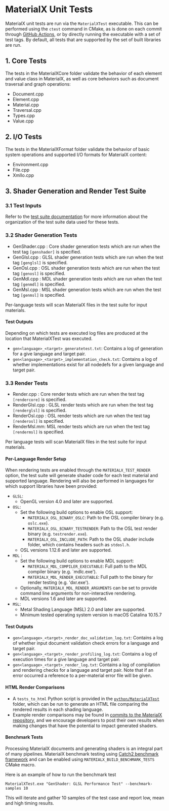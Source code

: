 # MaterialX Unit Tests

MaterialX unit tests are run via the `MaterialXTest` executable.  This can be performed using the `ctest` command in CMake, as is done on each commit through [GitHub Actions](https://github.com/AcademySoftwareFoundation/MaterialX/blob/main/.github/workflows/main.yml), or by directly running the executable with a set of test tags.  By default, all tests that are supported by the set of built libraries are run.

## 1. Core Tests

The tests in the MaterialXCore folder validate the behavior of each element and value class in MaterialX, as well as core behaviors such as document traversal and graph operations:

- Document.cpp
- Element.cpp
- Material.cpp
- Traversal.cpp
- Types.cpp
- Value.cpp

## 2. I/O Tests

The tests in the MaterialXFormat folder validate the behavior of basic system operations and supported I/O formats for MaterialX content:

- Environment.cpp
- File.cpp
- XmlIo.cpp

## 3. Shader Generation and Render Test Suite

### 3.1 Test Inputs

Refer to the [test suite documentation](../../resources/Materials/TestSuite/README.md) for more information about the organization of the test suite data used for these tests.

### 3.2 Shader Generation Tests

- GenShader.cpp : Core shader generation tests which are run when the test tag `[genshader]` is specified.
- GenGlsl.cpp : GLSL shader generation tests which are run when the test tag `[genglsl]` is specified.
- GenOsl.cpp : OSL shader generation tests which are run when the test tag `[genosl]` is specified.
- GenMdl.cpp : MDL shader generation tests which are run when the test tag `[genmdl]` is specified.
- GenMsl.cpp : MSL shader generation tests which are run when the test tag `[genmsl]` is specified. 

Per-language tests will scan MaterialX files in the test suite for input materials.

#### Test Outputs
Depending on which tests are executed log files are produced at the location that MaterialXTest was executed.

- `gen<language>_<target>_generatetest.txt`: Contains a log of generation for a give language and target pair.
- `gen<language>_<target>_implementation_check.txt`: Contains a log of whether implementations exist for all nodedefs for a given language and target pair.

### 3.3 Render Tests

- Render.cpp : Core render tests which are run when the test tag `[rendercore]` is specified.
- RenderGlsl.cpp : GLSL render tests which are run when the test tag `[renderglsl]` is specified.
- RenderOsl.cpp : OSL render tests which are run when the test tag `[renderosl]` is specified.
- RenderMsl.mm: MSL render tests which are run when the test tag `[rendermsl]` is specified.

Per language tests will scan MaterialX files in the test suite for input materials.

#### Per-Language Render Setup

When rendering tests are enabled through the `MATERIALX_TEST_RENDER` option, the test suite will generate shader code for each test material and supported language.  Rendering will also be performed in languages for which support libraries have been provided:
- `GLSL`:
    - OpenGL version 4.0 and later are supported.
- `OSL`:
    - Set the following build options to enable OSL support:
        - `MATERIALX_OSL_BINARY_OSLC`: Path to the OSL compiler binary (e.g. `oslc.exe`).
        - `MATERIALX_OSL_BINARY_TESTRENDER`: Path to the OSL test render binary (e.g. `testrender.exe`).
        - `MATERIALX_OSL_INCLUDE_PATH`: Path to the OSL shader include folder, which contains headers such as `stdosl.h`.
    - OSL versions 1.12.6 and later are supported.
- `MDL` :
    - Set the following build options to enable MDL support:
        - `MATERIALX_MDL_COMPILER_EXECUTABLE`: Full path to the MDL compiler binary (e.g. `mdlc.exe').
        - `MATERIALX_MDL_RENDER_EXECUTABLE`: Full path to the binary for render testing (e.g. 'dxr.exe').
    - Optionally, `MATERIALX_MDL_RENDER_ARGUMENTS` can be set to provide command line arguments for non-interactive rendering.
    - MDL versions 1.6 and later are supported.
- `MSL`:
    - Metal Shading Language (MSL) 2.0 and later are supported.
    - Minimum tested operating system version is macOS Catalina 10.15.7

#### Test Outputs

- `gen<language>_<target>_render_doc_validation_log.txt`: Contains a log of whether input document validation check errors for a language and target pair.
- `gen<language>_<target>_render_profiling_log.txt`: Contains a log of execution times for a give language and target pair.
- `gen<language>_<target>_render_log.txt`: Contains a log of compilation and rendering checks for a language and target pair.  Note that if an error occurred a reference to a per-material error file will be given.

#### HTML Render Comparisons
- A `tests_to_html` Python script is provided in the [`python/MaterialXTest`](../../python/MaterialXTest) folder, which can be run to generate an HTML file comparing the rendered results in each shading language.
- Example render comparisons may be found in [commits to the MaterialX repository](https://github.com/AcademySoftwareFoundation/MaterialX/pull/1164), and we encourage developers to post their own results when making changes that have the potential to impact generated shaders.

#### Benchmark Tests

Processing MaterialX documents and generating shaders is an integral part of many pipelines. MaterialX benchmark testing using [Catch2 benchmark framework](https://github.com/catchorg/Catch2/blob/devel/docs/benchmarks.md) and can be enabled using `MATERIALX_BUILD_BENCHMARK_TESTS` CMake macro.

Here is an example of how to run the benchmark test

 `MaterialXTest.exe "GenShader: GLSL Performance Test" --benchmark-samples 10` 
 
This will iterate and gather 10 samples of the test case and report low, mean and high timing results.
